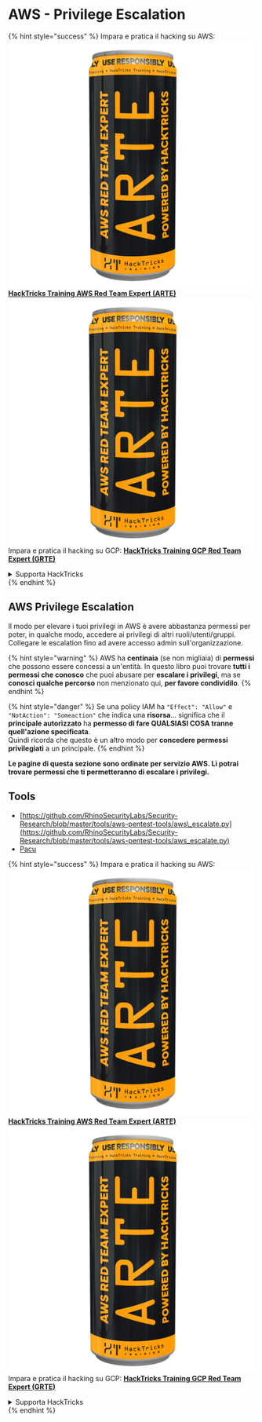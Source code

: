 # AWS - Privilege Escalation

{% hint style="success" %}
Impara e pratica il hacking su AWS:<img src="../../../.gitbook/assets/image (1) (1) (1).png" alt="" data-size="line">[**HackTricks Training AWS Red Team Expert (ARTE)**](https://training.hacktricks.xyz/courses/arte)<img src="../../../.gitbook/assets/image (1) (1) (1).png" alt="" data-size="line">\
Impara e pratica il hacking su GCP: <img src="../../../.gitbook/assets/image (2).png" alt="" data-size="line">[**HackTricks Training GCP Red Team Expert (GRTE)**<img src="../../../.gitbook/assets/image (2).png" alt="" data-size="line">](https://training.hacktricks.xyz/courses/grte)

<details>

<summary>Supporta HackTricks</summary>

* Controlla i [**piani di abbonamento**](https://github.com/sponsors/carlospolop)!
* **Unisciti al** 💬 [**gruppo Discord**](https://discord.gg/hRep4RUj7f) o al [**gruppo telegram**](https://t.me/peass) o **seguici** su **Twitter** 🐦 [**@hacktricks\_live**](https://twitter.com/hacktricks_live)**.**
* **Condividi trucchi di hacking inviando PR ai** [**HackTricks**](https://github.com/carlospolop/hacktricks) e [**HackTricks Cloud**](https://github.com/carlospolop/hacktricks-cloud) repos su github.

</details>
{% endhint %}

## AWS Privilege Escalation

Il modo per elevare i tuoi privilegi in AWS è avere abbastanza permessi per poter, in qualche modo, accedere ai privilegi di altri ruoli/utenti/gruppi. Collegare le escalation fino ad avere accesso admin sull'organizzazione.

{% hint style="warning" %}
AWS ha **centinaia** (se non migliaia) di **permessi** che possono essere concessi a un'entità. In questo libro puoi trovare **tutti i permessi che conosco** che puoi abusare per **escalare i privilegi**, ma se **conosci qualche percorso** non menzionato qui, **per favore condividilo**.
{% endhint %}

{% hint style="danger" %}
Se una policy IAM ha `"Effect": "Allow"` e `"NotAction": "Someaction"` che indica una **risorsa**... significa che il **principale autorizzato** ha **permesso di fare QUALSIASI COSA tranne quell'azione specificata**.\
Quindi ricorda che questo è un altro modo per **concedere permessi privilegiati** a un principale.
{% endhint %}

**Le pagine di questa sezione sono ordinate per servizio AWS. Lì potrai trovare permessi che ti permetteranno di escalare i privilegi.**

## Tools

* [https://github.com/RhinoSecurityLabs/Security-Research/blob/master/tools/aws-pentest-tools/aws\_escalate.py](https://github.com/RhinoSecurityLabs/Security-Research/blob/master/tools/aws-pentest-tools/aws_escalate.py)
* [Pacu](https://github.com/RhinoSecurityLabs/pacu)

{% hint style="success" %}
Impara e pratica il hacking su AWS:<img src="../../../.gitbook/assets/image (1) (1) (1).png" alt="" data-size="line">[**HackTricks Training AWS Red Team Expert (ARTE)**](https://training.hacktricks.xyz/courses/arte)<img src="../../../.gitbook/assets/image (1) (1) (1).png" alt="" data-size="line">\
Impara e pratica il hacking su GCP: <img src="../../../.gitbook/assets/image (2).png" alt="" data-size="line">[**HackTricks Training GCP Red Team Expert (GRTE)**<img src="../../../.gitbook/assets/image (2).png" alt="" data-size="line">](https://training.hacktricks.xyz/courses/grte)

<details>

<summary>Supporta HackTricks</summary>

* Controlla i [**piani di abbonamento**](https://github.com/sponsors/carlospolop)!
* **Unisciti al** 💬 [**gruppo Discord**](https://discord.gg/hRep4RUj7f) o al [**gruppo telegram**](https://t.me/peass) o **seguici** su **Twitter** 🐦 [**@hacktricks\_live**](https://twitter.com/hacktricks_live)**.**
* **Condividi trucchi di hacking inviando PR ai** [**HackTricks**](https://github.com/carlospolop/hacktricks) e [**HackTricks Cloud**](https://github.com/carlospolop/hacktricks-cloud) repos su github.

</details>
{% endhint %}
